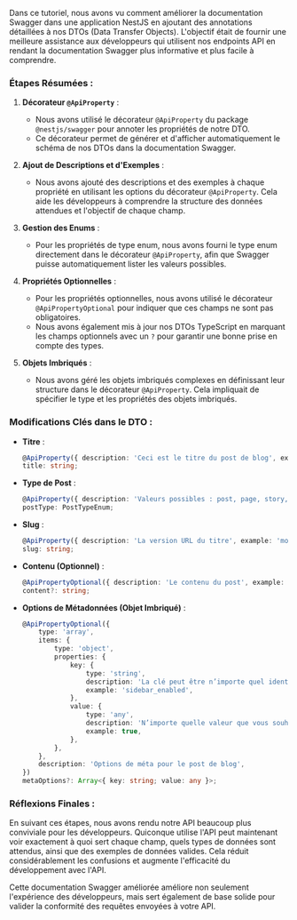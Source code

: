 Dans ce tutoriel, nous avons vu comment améliorer la documentation Swagger dans une application NestJS en ajoutant des annotations détaillées à nos DTOs (Data Transfer Objects). L'objectif était de fournir une meilleure assistance aux développeurs qui utilisent nos endpoints API en rendant la documentation Swagger plus informative et plus facile à comprendre.

### Étapes Résumées :

1. **Décorateur `@ApiProperty`** :

   - Nous avons utilisé le décorateur `@ApiProperty` du package `@nestjs/swagger` pour annoter les propriétés de notre DTO.
   - Ce décorateur permet de générer et d'afficher automatiquement le schéma de nos DTOs dans la documentation Swagger.

2. **Ajout de Descriptions et d'Exemples** :

   - Nous avons ajouté des descriptions et des exemples à chaque propriété en utilisant les options du décorateur `@ApiProperty`. Cela aide les développeurs à comprendre la structure des données attendues et l'objectif de chaque champ.

3. **Gestion des Enums** :

   - Pour les propriétés de type enum, nous avons fourni le type enum directement dans le décorateur `@ApiProperty`, afin que Swagger puisse automatiquement lister les valeurs possibles.

4. **Propriétés Optionnelles** :

   - Pour les propriétés optionnelles, nous avons utilisé le décorateur `@ApiPropertyOptional` pour indiquer que ces champs ne sont pas obligatoires.
   - Nous avons également mis à jour nos DTOs TypeScript en marquant les champs optionnels avec un `?` pour garantir une bonne prise en compte des types.

5. **Objets Imbriqués** :
   - Nous avons géré les objets imbriqués complexes en définissant leur structure dans le décorateur `@ApiProperty`. Cela impliquait de spécifier le type et les propriétés des objets imbriqués.

### Modifications Clés dans le DTO :

- **Titre** :

  ```typescript
  @ApiProperty({ description: 'Ceci est le titre du post de blog', example: 'Mon titre de blog' })
  title: string;
  ```

- **Type de Post** :

  ```typescript
  @ApiProperty({ description: 'Valeurs possibles : post, page, story, series', enum: PostTypeEnum })
  postType: PostTypeEnum;
  ```

- **Slug** :

  ```typescript
  @ApiProperty({ description: 'La version URL du titre', example: 'mon-titre-de-blog' })
  slug: string;
  ```

- **Contenu (Optionnel)** :

  ```typescript
  @ApiPropertyOptional({ description: 'Le contenu du post', example: 'Voici le contenu de mon post de blog.' })
  content?: string;
  ```

- **Options de Métadonnées (Objet Imbriqué)** :
  ```typescript
  @ApiPropertyOptional({
      type: 'array',
      items: {
          type: 'object',
          properties: {
              key: {
                  type: 'string',
                  description: 'La clé peut être n’importe quel identifiant de chaîne pour votre option de méta.',
                  example: 'sidebar_enabled',
              },
              value: {
                  type: 'any',
                  description: 'N’importe quelle valeur que vous souhaitez attribuer à la clé.',
                  example: true,
              },
          },
      },
      description: 'Options de méta pour le post de blog',
  })
  metaOptions?: Array<{ key: string; value: any }>;
  ```

### Réflexions Finales :

En suivant ces étapes, nous avons rendu notre API beaucoup plus conviviale pour les développeurs. Quiconque utilise l'API peut maintenant voir exactement à quoi sert chaque champ, quels types de données sont attendus, ainsi que des exemples de données valides. Cela réduit considérablement les confusions et augmente l'efficacité du développement avec l'API.

Cette documentation Swagger améliorée améliore non seulement l'expérience des développeurs, mais sert également de base solide pour valider la conformité des requêtes envoyées à votre API.
